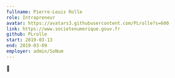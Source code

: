 ```yaml
---
fullname: Pierre-Louis Rolle 
role: Intrapreneur 
avatar: https://avatars3.githubusercontent.com/PLrolle?s=600
link: https://www.societenumerique.gouv.fr
github: PLrolle 
start: 2019-03-13
end: 2019-03-09
employer: admin/SoNum
---
```


🧀
